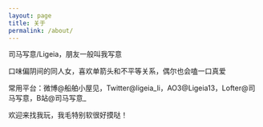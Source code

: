 ```yaml
---
layout: page
title: 关于
permalink: /about/
---
```


司马写意/Ligeia，朋友一般叫我写意

口味偏阴间的同人女，喜欢单箭头和不平等关系，偶尔也会嗑一口真爱

常用平台：微博@船舶小屋见，Twitter@ligeia_li，AO3@Ligeia13，Lofter@司马写意，B站@司马写意_

欢迎来找我玩，我毛特别软很好摸哒！
